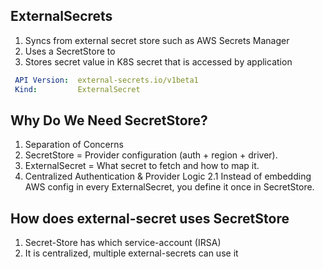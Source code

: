 ## ExternalSecrets

1. Syncs from external secret store such as AWS Secrets Manager
1. Uses a SecretStore to 
1. Stores secret value in K8S secret that is accessed by application
```yaml
 API Version:  external-secrets.io/v1beta1                                                                                                                                                                                                         │
 Kind:         ExternalSecret
```

## Why Do We Need SecretStore?
1. Separation of Concerns
1. SecretStore = Provider configuration (auth + region + driver).
1. ExternalSecret = What secret to fetch and how to map it.
2. Centralized Authentication & Provider Logic
   2.1 Instead of embedding AWS config in every ExternalSecret, you define it once in SecretStore.


## How does external-secret uses SecretStore
1. Secret-Store has which service-account (IRSA)
2. It is centralized, multiple external-secrets can use it
